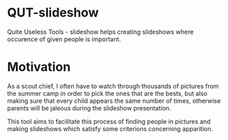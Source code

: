 # QUT-slideshow
Quite Useless Tools - slideshow helps creating slideshows where occurence of given people is important.

# Motivation
As a scout chief, I often have to watch through thousands of pictures from the summer camp in order to pick the ones that are the bests, but also making sure that every child appears the same number of times, otherwise parents will be jaleous during the slideshow presentation.

This tool aims to facilitate this process of finding people in pictures and making slideshows which satisfy some criterions concerning apparition.
